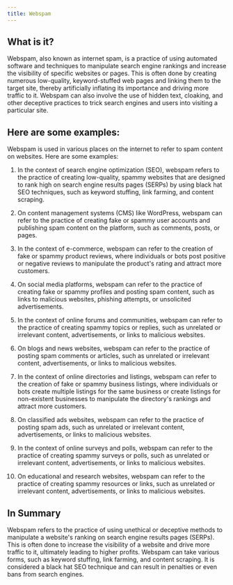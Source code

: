 ```yaml
---
title: Webspam
---
```




## What is it?

Webspam, also known as internet spam, is a practice of using automated software and techniques to manipulate search engine rankings and increase the visibility of specific websites or pages. This is often done by creating numerous low-quality, keyword-stuffed web pages and linking them to the target site, thereby artificially inflating its importance and driving more traffic to it. Webspam can also involve the use of hidden text, cloaking, and other deceptive practices to trick search engines and users into visiting a particular site.

## Here are some examples:

Webspam is used in various places on the internet to refer to spam content on websites. Here are some examples:

1. In the context of search engine optimization (SEO), webspam refers to the practice of creating low-quality, spammy websites that are designed to rank high on search engine results pages (SERPs) by using black hat SEO techniques, such as keyword stuffing, link farming, and content scraping.

2. On content management systems (CMS) like WordPress, webspam can refer to the practice of creating fake or spammy user accounts and publishing spam content on the platform, such as comments, posts, or pages.

3. In the context of e-commerce, webspam can refer to the creation of fake or spammy product reviews, where individuals or bots post positive or negative reviews to manipulate the product's rating and attract more customers.

4. On social media platforms, webspam can refer to the practice of creating fake or spammy profiles and posting spam content, such as links to malicious websites, phishing attempts, or unsolicited advertisements.

5. In the context of online forums and communities, webspam can refer to the practice of creating spammy topics or replies, such as unrelated or irrelevant content, advertisements, or links to malicious websites.

6. On blogs and news websites, webspam can refer to the practice of posting spam comments or articles, such as unrelated or irrelevant content, advertisements, or links to malicious websites.

7. In the context of online directories and listings, webspam can refer to the creation of fake or spammy business listings, where individuals or bots create multiple listings for the same business or create listings for non-existent businesses to manipulate the directory's rankings and attract more customers.

8. On classified ads websites, webspam can refer to the practice of posting spam ads, such as unrelated or irrelevant content, advertisements, or links to malicious websites.

9. In the context of online surveys and polls, webspam can refer to the practice of creating spammy surveys or polls, such as unrelated or irrelevant content, advertisements, or links to malicious websites.

10. On educational and research websites, webspam can refer to the practice of creating spammy resources or links, such as unrelated or irrelevant content, advertisements, or links to malicious websites.

## In Summary

Webspam refers to the practice of using unethical or deceptive methods to manipulate a website's ranking on search engine results pages (SERPs). This is often done to increase the visibility of a website and drive more traffic to it, ultimately leading to higher profits. Webspam can take various forms, such as keyword stuffing, link farming, and content scraping. It is considered a black hat SEO technique and can result in penalties or even bans from search engines.